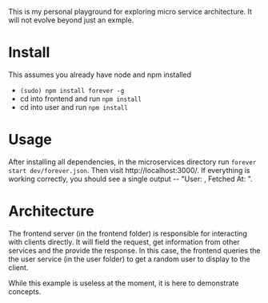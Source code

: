 This is my personal playground for exploring micro service architecture. It will not evolve beyond just an exmple.

# Install

This assumes you already have node and npm installed

  * `(sudo) npm install forever -g`
  * cd into frontend and  run `npm install`
  * cd into user and run `npm install`

# Usage

After installing all dependencies, in the microservices directory run `forever start dev/forever.json`. Then visit http://localhost:3000/. If everything is working correctly, you should see a single output -- "User: <id>, Fetched At: <now>".

# Architecture

The frontend server (in the frontend folder) is responsible for interacting with clients directly. It will field the request, get information from other services and the provide the response. In this case, the frontend queries the the user service (in the user folder) to get a random user to display to the client. 

While this example is useless at the moment, it is here to demonstrate concepts.
